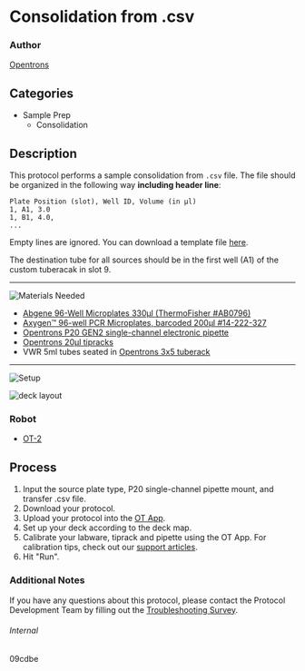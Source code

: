 # Consolidation from .csv

### Author
[Opentrons](https://opentrons.com/)

## Categories
* Sample Prep
	* Consolidation

## Description
This protocol performs a sample consolidation from `.csv` file. The file should be organized in the following way **including header line**:

```
Plate Position (slot), Well ID, Volume (in µl)
1, A1, 3.0
1, B1, 4.0,
...
```

Empty lines are ignored. You can download a template file [here](https://s3.amazonaws.com/pf-upload-01/u-4256/0/2020-03-07/b303m2c/Verogen-CP-Example-File.xlsx).

The destination tube for all sources should be in the first well (A1) of the custom tuberacak in slot 9.

---
![Materials Needed](https://s3.amazonaws.com/opentrons-protocol-library-website/custom-README-images/001-General+Headings/materials.png)

* [Abgene 96-Well Microplates 330µl (ThermoFisher #AB0796)](https://www.thermofisher.com/order/catalog/product/AB0796#/AB0796)
* [Axygen™ 96-well PCR Microplates, barcoded 200µl #14-222-327](https://www.fishersci.com/shop/products/axygen-96-well-full-skirted-pcr-microplates-clear-sterilized/14222327)
* [Opentrons P20 GEN2 single-channel electronic pipette](https://shop.opentrons.com/collections/ot-2-pipettes/products/single-channel-electronic-pipette)
* [Opentrons 20µl tipracks](https://shop.opentrons.com/collections/opentrons-tips/products/opentrons-10ul-tips)
* VWR 5ml tubes seated in [Opentrons 3x5 tuberack](https://shop.opentrons.com/collections/verified-labware/products/tube-rack-set-1)

---
![Setup](https://s3.amazonaws.com/opentrons-protocol-library-website/custom-README-images/001-General+Headings/Setup.png)

![deck layout](https://s3.amazonaws.com/pf-upload-01/u-4256/0/2020-03-07/8n13m3k/4507DEEA-59CD-4453-8825-E4AA78E421C9.jpeg)

### Robot
* [OT-2](https://opentrons.com/ot-2)

## Process
1. Input the source plate type, P20 single-channel pipette mount, and transfer .csv file.
2. Download your protocol.
3. Upload your protocol into the [OT App](https://opentrons.com/ot-app).
4. Set up your deck according to the deck map.
5. Calibrate your labware, tiprack and pipette using the OT App. For calibration tips, check out our [support articles](https://support.opentrons.com/en/collections/1559720-guide-for-getting-started-with-the-ot-2).
6. Hit "Run".

### Additional Notes
If you have any questions about this protocol, please contact the Protocol Development Team by filling out the [Troubleshooting Survey](https://protocol-troubleshooting.paperform.co/).

###### Internal
09cdbe
